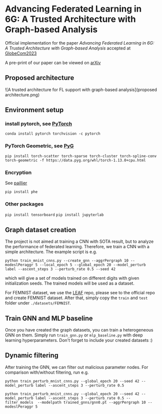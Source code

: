 # Advancing Federated Learning in 6G: A Trusted Architecture with Graph-based Analysis

Official implementation for the paper _Advancing Federated Learning in 6G: A Trusted Architecture with Graph-based Analysis_ accepted at [GlobeCom2023](https://globecom2023.ieee-globecom.org/)

A pre-print of our paper can be viewed on [arXiv](https://arxiv.org/abs/2309.05525)

## Proposed architecture

![A trusted architecture for FL support with graph-based analysis](proposed architecture.png)

## Environment setup

### install pytorch, see [PyTorch](https://pytorch.org/get-started/previous-versions/)
`conda install pytorch torchvision -c pytorch`

### PyTorch Geometric, see [PyG](https://pytorch-geometric.readthedocs.io/en/latest/#)
`pip install torch-scatter torch-sparse torch-cluster torch-spline-conv torch-geometric -f https://data.pyg.org/whl/torch-1.13.0+cpu.html`


### Encryption

See [paillier](https://github.com/data61/python-paillier)

`pip install phe`

### Other packages

`pip install tensorboard`
`pip install jupyterlab`

## Graph dataset creation
The project is not aimed at training a CNN with SOTA result, but to analyze the performance of federated learning. 
Therefore, we train a CNN with a simple architecture. The example script is e.g.

`python train_mnist_cnns.py --create_gnn --aggrPergraph 10 --modeslPeraggr 5 --local_epoch 5 --global_epoch 20 --model_perturb label --ascent_steps 3 --perturb_rate 0.5 --seed 42`

which will give a set of models trained on different digits with given initialization seeds. The trained models will be used as a dataset.

For FEMNIST dataset, we use the [LEAF](https://github.com/TalwalkarLab/leaf) repo, please see to the official repo and create FEMNIST dataset. 
After that, simply copy the `train` and `test` folder under `./datasets/FEMNIST`.

## Train GNN and MLP baseline
Once you have created the graph datasets, you can train a heterogeneous GNN on them.
Simply run `train_gnn.py` or `mlp_baseline.py` with deep learning hyperparameters. Don't forget to include your created datasets :)

## Dynamic filtering
After training the GNN, we can filter out malicious parameter nodes. For comparison with/without filtering, run e.g.

`python train_perturb_mnist_cnns.py --global_epoch 20 --seed 42 --model_perturb label --ascent_steps 3 --perturb_rate 0.5`

`python train_perturb_mnist_cnns.py --global_epoch 20 --seed 42 --model_perturb label --ascent_steps 3 --perturb_rate 0.5 --filter_models  --modelpath trained_gnns/gnn0.pt --aggrPergraph 10 --modeslPeraggr 5`
